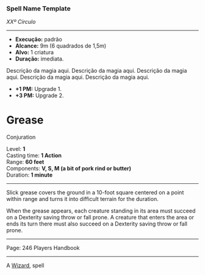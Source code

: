 ### Spell Name Template
*XXº Círculo*
___
- **Execução:** padrão
- **Alcance:** 9m (6 quadrados de 1,5m)
- **Alvo:** 1 criatura
- **Duração:** imediata.

Descrição da magia aqui. Descrição da magia aqui. Descrição da magia aqui. Descrição da magia aqui. Descrição da magia aqui.

- **+1 PM:** Upgrade 1.
- **+3 PM:** Upgrade 2.
# Grease

Conjuration

Level: **1**  
Casting time: **1 Action**  
Range: **60 feet**  
Components: **V, S, M (a bit of pork rind or butter)**  
Duration: **1 minute**  

---

Slick grease covers the ground in a 10-foot square centered on a point within range and turns it into difficult terrain for the duration.  
  
When the grease appears, each creature standing in its area must succeed on a Dexterity saving throw or fall prone. A creature that enters the area or ends its turn there must also succeed on a Dexterity saving throw or fall prone.

---

Page: 246 Players Handbook

---

A [Wizard](https://www.dnd-spells.com/spells/class/Wizard), spell